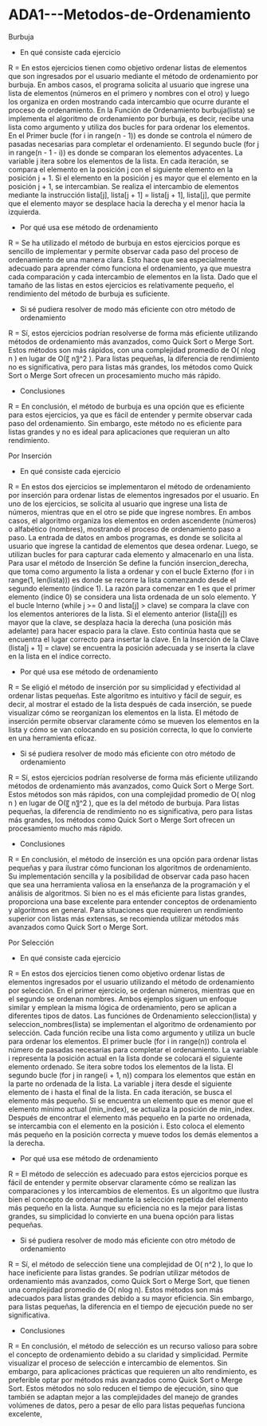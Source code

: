 # ADA1---Metodos-de-Ordenamiento
Burbuja
- En qué consiste cada ejercicio

R = En estos ejercicios tienen como objetivo ordenar listas de elementos que son ingresados por el usuario mediante el método de ordenamiento por burbuja. En ambos casos, el programa solicita al usuario que ingrese una lista de elementos (números en el primero y nombres con el otro) y luego los organiza en orden mostrando cada intercambio que ocurre durante el proceso de ordenamiento. 
En la Función de Ordenamiento burbuja(lista) se implementa el algoritmo de ordenamiento por burbuja, es decir, recibe una lista como argumento y utiliza dos bucles for para ordenar los elementos. En el Primer bucle (for i in range(n - 1)) es donde se controla el número de pasadas necesarias para completar el ordenamiento. El segundo bucle (for j in range(n - 1 - i)) es donde se comparan los elementos adyacentes. La variable j itera sobre los elementos de la lista. En cada iteración, se compara el elemento en la posición j con el siguiente elemento en la posición j + 1. Si el elemento en la posición j es mayor que el elemento en la posición j + 1, se intercambian. Se realiza el intercambio de elementos mediante la instrucción lista[j], lista[j + 1] = lista[j + 1], lista[j], que permite que el elemento mayor se desplace hacia la derecha y el menor hacia la izquierda.
- Por qué usa ese método de ordenamiento

R = Se ha utilizado el método de burbuja en estos ejercicios porque es sencillo de implementar y permite observar cada paso del proceso de ordenamiento de una manera clara. Esto hace que sea especialmente adecuado para aprender cómo funciona el ordenamiento, ya que muestra cada comparación y cada intercambio de elementos en la lista. Dado que el tamaño de las listas en estos ejercicios es relativamente pequeño, el rendimiento del método de burbuja es suficiente.
- Si sé pudiera resolver de modo más eficiente con otro método de ordenamiento

R = Sí, estos ejercicios podrían resolverse de forma más eficiente utilizando métodos de ordenamiento más avanzados, como Quick Sort o Merge Sort. Estos métodos son más rápidos, con una complejidad promedio de O( nIog n ) en lugar de O(〖 n〗^2  ). Para listas pequeñas, la diferencia de rendimiento no es significativa, pero para listas más grandes, los métodos como Quick Sort o Merge Sort ofrecen un procesamiento mucho más rápido.
- Conclusiones

R = En conclusión, el método de burbuja es una opción que es eficiente para estos ejercicios, ya que es fácil de entender y permite observar cada paso del ordenamiento. Sin embargo, este método no es eficiente para listas grandes y no es ideal para aplicaciones que requieran un alto rendimiento. 

Por Inserción
- En qué consiste cada ejercicio

R = En estos dos ejercicios se implementaron el método de ordenamiento por inserción para ordenar listas de elementos ingresados por el usuario. En uno de los ejercicios, se solicita al usuario que ingrese una lista de números, mientras que en el otro se pide que ingrese nombres. En ambos casos, el algoritmo organiza los elementos en orden ascendente (números) o alfabético (nombres), mostrando el proceso de ordenamiento paso a paso. 
La entrada de datos en ambos programas, es donde se solicita al usuario que ingrese la cantidad de elementos que desea ordenar. Luego, se utilizan bucles for para capturar cada elemento y almacenarlo en una lista. Para usar el método de Inserción Se define la función insercion_derecha, que toma como argumento la lista a ordenar y con el bucle Externo (for i in range(1, len(lista))) es donde se recorre la lista comenzando desde el segundo elemento (índice 1). La razón para comenzar en 1 es que el primer elemento (índice 0) se considera una lista ordenada de un solo elemento. Y el bucle Interno (while j >= 0 and lista[j] > clave) se compara la clave con los elementos anteriores de la lista. Si el elemento anterior (lista[j]) es mayor que la clave, se desplaza hacia la derecha (una posición más adelante) para hacer espacio para la clave. Esto continúa hasta que se encuentra el lugar correcto para insertar la clave. En la Inserción de la Clave (lista[j + 1] = clave) se encuentra la posición adecuada y se inserta la clave en la lista en el índice correcto.
- Por qué usa ese método de ordenamiento

R = Se eligió el método de inserción por su simplicidad y efectividad al ordenar listas pequeñas. Este algoritmo es intuitivo y fácil de seguir, es decir, al mostrar el estado de la lista después de cada inserción, se puede visualizar cómo se reorganizan los elementos en la lista. El método de inserción permite observar claramente cómo se mueven los elementos en la lista y cómo se van colocando en su posición correcta, lo que lo convierte en una herramienta eficaz.
- Si sé pudiera resolver de modo más eficiente con otro método de ordenamiento

R = Sí, estos ejercicios podrían resolverse de forma más eficiente utilizando métodos de ordenamiento más avanzados, como Quick Sort o Merge Sort. Estos métodos son más rápidos, con una complejidad promedio de O( nIog n ) en lugar de O(〖 n〗^2  ), que es la del método de burbuja. Para listas pequeñas, la diferencia de rendimiento no es significativa, pero para listas más grandes, los métodos como Quick Sort o Merge Sort ofrecen un procesamiento mucho más rápido.
- Conclusiones

R = En conclusión, el método de inserción es una opción para ordenar listas pequeñas y para ilustrar cómo funcionan los algoritmos de ordenamiento. Su implementación sencilla y la posibilidad de observar cada paso hacen que sea una herramienta valiosa en la enseñanza de la programación y el análisis de algoritmos. Si bien no es el más eficiente para listas grandes, proporciona una base excelente para entender conceptos de ordenamiento y algoritmos en general. Para situaciones que requieren un rendimiento superior con listas más extensas, se recomienda utilizar métodos más avanzados como Quick Sort o Merge Sort. 

Por Selección	
- En qué consiste cada ejercicio

R = En estos dos ejercicios tienen como objetivo ordenar listas de elementos ingresados por el usuario utilizando el método de ordenamiento por selección. En el primer ejercicio, se ordenan números, mientras que en el segundo se ordenan nombres. Ambos ejemplos siguen un enfoque similar y emplean la misma lógica de ordenamiento, pero se aplican a diferentes tipos de datos. 
Las funciónes de Ordenamiento seleccion(lista) y seleccion_nombres(lista) se implementan el algoritmo de ordenamiento por selección. Cada función recibe una lista como argumento y utiliza un bucle para ordenar los elementos. El primer bucle (for i in range(n)) controla el número de pasadas necesarias para completar el ordenamiento. La variable i representa la posición actual en la lista donde se colocará el siguiente elemento ordenado. Se itera sobre todos los elementos de la lista. El segundo bucle (for j in range(i + 1, n)) compara los elementos que están en la parte no ordenada de la lista. La variable j itera desde el siguiente elemento de i hasta el final de la lista. En cada iteración, se busca el elemento más pequeño. Si se encuentra un elemento que es menor que el elemento mínimo actual (min_index), se actualiza la posición de min_index. Después de encontrar el elemento más pequeño en la parte no ordenada, se intercambia con el elemento en la posición i. Esto coloca el elemento más pequeño en la posición correcta y mueve todos los demás elementos a la derecha.
- Por qué usa ese método de ordenamiento

R = El método de selección es adecuado para estos ejercicios porque es fácil de entender y permite observar claramente cómo se realizan las comparaciones y los intercambios de elementos. Es un algoritmo que ilustra bien el concepto de ordenar mediante la selección repetida del elemento más pequeño en la lista. Aunque su eficiencia no es la mejor para listas grandes, su simplicidad lo convierte en una buena opción para listas pequeñas.
- Si sé pudiera resolver de modo más eficiente con otro método de ordenamiento

R = Sí, el método de selección tiene una complejidad de O( n^2  ), lo que lo hace ineficiente para listas grandes. Se podrían utilizar métodos de ordenamiento más avanzados, como Quick Sort o Merge Sort, que tienen una complejidad promedio de O( nIog n). Estos métodos son más adecuados para listas grandes debido a su mayor eficiencia. Sin embargo, para listas pequeñas, la diferencia en el tiempo de ejecución puede no ser significativa.
- Conclusiones

R = En conclusión, el método de selección es un recurso valioso para sobre el concepto de ordenamiento debido a su claridad y simplicidad. Permite visualizar el proceso de selección e intercambio de elementos. Sin embargo, para aplicaciones prácticas que requieren un alto rendimiento, es preferible optar por métodos más avanzados como Quick Sort o Merge Sort. Estos métodos no solo reducen el tiempo de ejecución, sino que también se adaptan mejor a las complejidades del manejo de grandes volúmenes de datos, pero a pesar de ello para listas pequeñas funciona excelente, 
